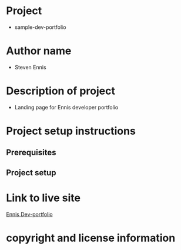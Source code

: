 # Project
- sample-dev-portfolio

# Author name
- Steven Ennis

# Description of project
- Landing page for Ennis developer portfolio

# Project setup instructions

## Prerequisites

## Project setup

# Link to live site
[Ennis Dev-portfolio](https://teatoller.github.io/sample-dev-portfolio/index.html)


# copyright and license information